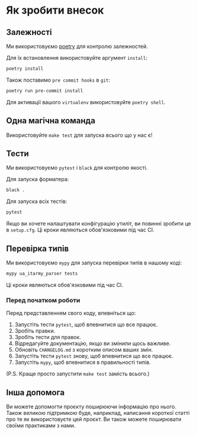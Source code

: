 # Як зробити внесок


## Залежності

Ми використовуємо [poetry](https://github.com/python-poetry/poetry) для контролю залежностей.

Для їх встановлення використовуйте аргумент `install`:

```bash
poetry install
```

Також поставимо `pre commit hooks` в `git`:
```bash
poetry run pre-commit install
```

Для активації вашого `virtualenv` використовуйте `poetry shell`.


## Одна магічна команда

Використовуйте `make test` для запуска всього що у нас є!


## Тести

Ми використовуємо `pytest` і `black` для контролю якості.

Для запуска форматера:

```bash
black .
```

Для запуска всіх тестів:

```bash
pytest
```

Якщо ви хочете налаштувати конфігурацію утиліт, ви повинні зробити це в `setup.cfg`.
Ці кроки являються обов'язковими під час CI.


## Перевірка типів

Ми використовуємо `mypy` для запуска перевірки типів в нашому коді:

```bash
mypy ua_itarmy_parser tests
```

Ці кроки являються обов'язковими під час CI.

### Перед початком роботи

Перед представленням свого коду, впевніться що:

1. Запустіть тести `pytest`, щоб впевнитися що все працює.
2. Зробіть правки.
3. Зробіть тести для правок.
4. Відредагуйте документацію, якщо ви змінили щось важливе.
5. Обновіть `CHANGELOG.md` з коротким описом ваших змін.
6. Запустіть тести `pytest` знову, щоб впевнитися що все працює.
7. Запустіть `mypy`, щоб впевнитися в правильності типів.

(P.S. Краще просто запустити `make test` замість всього.)


## Інша допомога

Ви можете допомогти проєкту поширюючи інформацію про нього.
Також великою підтримкою буде, наприклад, написання
короткої статті про те як використовуєте цей проєкт.
Ви також можете поширювати своїми практиками з нами.
